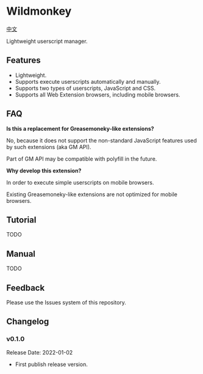 Wildmonkey
==========

[中文](./README.zh.md)

Lightweight userscript manager.

Features
--------

* Lightweight.
* Supports execute userscripts automatically and manually.
* Supports two types of userscripts, JavaScript and CSS.
* Supports all Web Extension browsers, including mobile browsers.

FAQ
---

**Is this a replacement for Greasemoneky-like extensions?**

No, because it does not support the non-standard JavaScript features used by such extensions (aka GM API).

Part of GM API may be compatible with polyfill in the future.

**Why develop this extension?**

In order to execute simple userscripts on mobile browsers.

Existing Greasemoneky-like extensions are not optimized for mobile browsers.

Tutorial
--------

TODO

Manual
------

TODO

Feedback
--------

Please use the Issues system of this repository.

Changelog
---------

### v0.1.0

Release Date: 2022-01-02

* First publish release version.
